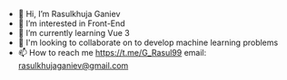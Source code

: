 - 👋 Hi, I’m Rasulkhuja Ganiev
- 👀 I’m interested in Front-End
- 🌱 I’m currently learning Vue 3
- 💞️ I'm looking to collaborate on to develop machine learning problems
- 📫 How to reach me https://t.me/G_Rasul99 email: rasulkhujaganiev@gmail.com

<!---
GRasul99/GRasul99 is a ✨ special ✨ repository because its `README.md` (this file) appears on your GitHub profile.
You can click the Preview link to take a look at your changes.
--->
